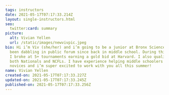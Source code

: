 ```yaml
---
tags: instructors
date: 2021-05-17T07:17:33.214Z
layout: single-instructors.html
seo:
  twitter:card: summary
picture:
  alt: Vivian Yellen
  url: /static/images/newvivpic.jpeg
bio: Hi i’m Viv (she/her) and i’m going to be a junior at Bronx Science! I’ve
  been dabbling in public forum since back in middle school. During this season,
  I broke at 5+ tournaments earning a gold bid at Harvard. I also qualified to
  both Nationals and NCFLs. I have experience helping middle schoolers and
  novices and i’m super excited to work with you all this summer!
name: Vivian Yellen
created-on: 2021-05-17T07:17:33.227Z
updated-on: 2021-05-17T07:17:33.245Z
published-on: 2021-05-17T07:17:33.256Z
---
```

